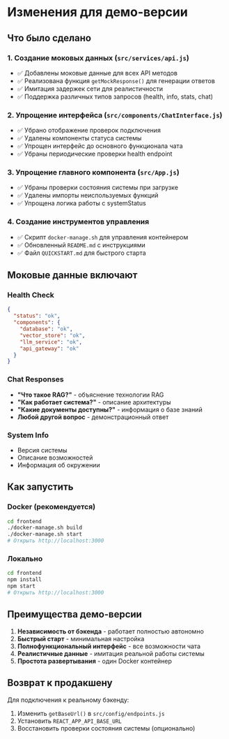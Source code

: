 # Изменения для демо-версии

## Что было сделано

### 1. Создание моковых данных (`src/services/api.js`)
- ✅ Добавлены моковые данные для всех API методов
- ✅ Реализована функция `getMockResponse()` для генерации ответов
- ✅ Имитация задержек сети для реалистичности
- ✅ Поддержка различных типов запросов (health, info, stats, chat)

### 2. Упрощение интерфейса (`src/components/ChatInterface.js`)
- ✅ Убрано отображение проверок подключения
- ✅ Удалены компоненты статуса системы
- ✅ Упрощен интерфейс до основного функционала чата
- ✅ Убраны периодические проверки health endpoint

### 3. Упрощение главного компонента (`src/App.js`)
- ✅ Убраны проверки состояния системы при загрузке
- ✅ Удалены импорты неиспользуемых функций
- ✅ Упрощена логика работы с systemStatus

### 4. Создание инструментов управления
- ✅ Скрипт `docker-manage.sh` для управления контейнером
- ✅ Обновленный `README.md` с инструкциями
- ✅ Файл `QUICKSTART.md` для быстрого старта

## Моковые данные включают

### Health Check
```json
{
  "status": "ok",
  "components": {
    "database": "ok",
    "vector_store": "ok", 
    "llm_service": "ok",
    "api_gateway": "ok"
  }
}
```

### Chat Responses
- **"Что такое RAG?"** - объяснение технологии RAG
- **"Как работает система?"** - описание архитектуры
- **"Какие документы доступны?"** - информация о базе знаний
- **Любой другой вопрос** - демонстрационный ответ

### System Info
- Версия системы
- Описание возможностей
- Информация об окружении

## Как запустить

### Docker (рекомендуется)
```bash
cd frontend
./docker-manage.sh build
./docker-manage.sh start
# Открыть http://localhost:3000
```

### Локально
```bash
cd frontend
npm install
npm start
# Открыть http://localhost:3000
```

## Преимущества демо-версии

1. **Независимость от бэкенда** - работает полностью автономно
2. **Быстрый старт** - минимальная настройка
3. **Полнофункциональный интерфейс** - все возможности чата
4. **Реалистичные данные** - имитация реальной работы системы
5. **Простота развертывания** - один Docker контейнер

## Возврат к продакшену

Для подключения к реальному бэкенду:
1. Изменить `getBaseUrl()` в `src/config/endpoints.js`
2. Установить `REACT_APP_API_BASE_URL`
3. Восстановить проверки состояния системы (опционально) 